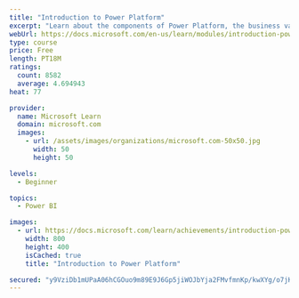 ```yaml
---
title: "Introduction to Power Platform"
excerpt: "Learn about the components of Power Platform, the business value for customers, and security of the technology."
webUrl: https://docs.microsoft.com/en-us/learn/modules/introduction-power-platform/
type: course
price: Free
length: PT18M
ratings:
  count: 8582
  average: 4.694943
heat: 77

provider:
  name: Microsoft Learn
  domain: microsoft.com
  images:
    - url: /assets/images/organizations/microsoft.com-50x50.jpg
      width: 50
      height: 50

levels:
  - Beginner

topics:
  - Power BI

images:
  - url: https://docs.microsoft.com/learn/achievements/introduction-power-platform-social.png
    width: 800
    height: 400
    isCached: true
    title: "Introduction to Power Platform"

secured: "y9VziDb1mUPaA06hCGOuo9m89E9J6Gp5jiWOJbYja2FMvfmnKp/kwXYg/o7jKP1oPuf4AF/Ilkx/r2CFRiKT1Zi3MJQ8U2SgRRCYppE4ypBXK3NokZpnFc1v1wFZAEBgiGl/zus542Unvsgi8lb3hd+0ztaEbP+1gD/cd3hOeL7SCqnLI+Y2KIWWC1y+1/b7sDJrabMIq9HgfRWnx9DJYolW2nXKahgj5kvn9st08zVH3+rIsnhjLC1Fs5YwTnM1xgyJQkXlSaKZWGj9pd9qUUx+1ZNoOav/fCR8d7y01fh3qSSJUbDXtwyqh+loGetr4xSd3iKD0AW05InlXxwhRe/0Z2kIi1wbbELFARl/FP1x3BR02vYouvdtnkUllhl81FHmrw/VjnwHGzmxfEBgSkhy23vhGV5vNQ4Md4UMsxA=;CZL+yiWuYDqz9kI9zB8t8A=="
---
```


